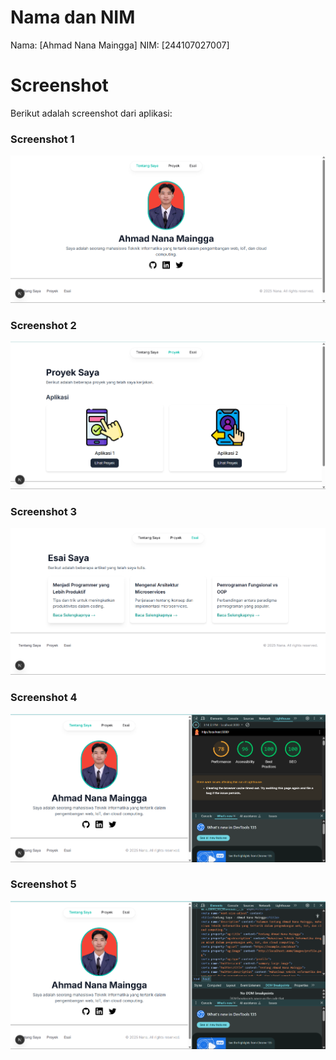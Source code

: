 # Nama dan NIM
Nama: [Ahmad Nana Maingga]
NIM: [244107027007]

# Screenshot
Berikut adalah screenshot dari aplikasi:

### Screenshot 1
![Screenshot 1](public/Screenshot1.png)

### Screenshot 2
![Screenshot 2](public/Screenshot2.png)

### Screenshot 3
![Screenshot 3](public/Screenshot3.png)

### Screenshot 4
![Screenshot 4](public/Screenshot4.png)

### Screenshot 5
![Screenshot 5](public/Screenshot5.png)
